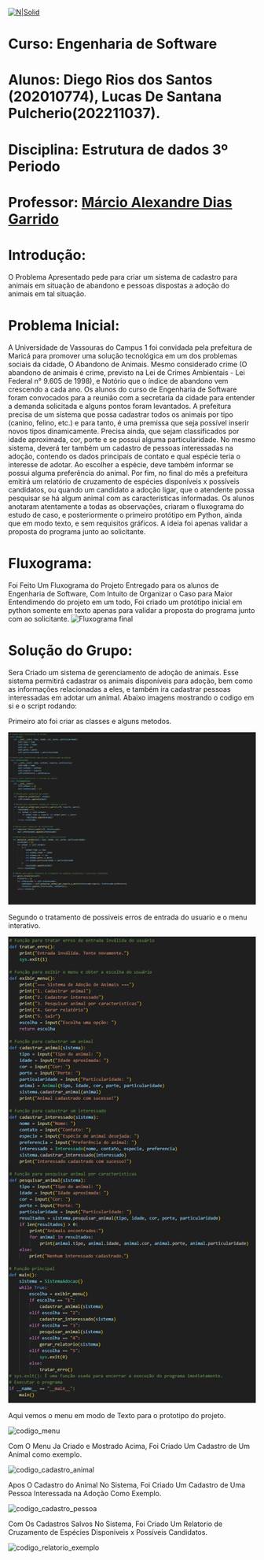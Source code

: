 [![N|Solid](https://universidadedevassouras.edu.br/wp-content/uploads/2022/03/campus_marica.png)](https://universidadedevassouras.edu.br/campus-marica/)

# Curso: Engenharia de Software
# Alunos: Diego Rios dos Santos (202010774), Lucas De Santana Pulcherio(202211037).
# Disciplina: Estrutura de dados 3º Periodo
# Professor: [Márcio Alexandre Dias Garrido](https://github.com/marciogarridoLaCop)




# Introdução:

O Problema Apresentado pede para criar um sistema de cadastro para animais em situação de abandono e pessoas dispostas a adoção do animais em tal situação. 

# Problema Inicial:
A Universidade de Vassouras do Campus 1 foi convidada pela prefeitura de Maricá para promover uma solução tecnológica em um dos problemas sociais da cidade, O Abandono de Animais. Mesmo considerado crime (O abandono de animais é crime, previsto na Lei de Crimes Ambientais - Lei Federal n° 9.605 de 1998), e Notório que o índice de abandono vem crescendo a cada ano.
Os alunos do curso de Engenharia de Software foram convocados para a reunião com a secretaria da cidade para entender a demanda solicitada e alguns pontos foram levantados.
A prefeitura precisa de um sistema que possa cadastrar todos os animais por tipo (canino, felino, etc.) e para tanto, é uma premissa que seja possível inserir novos tipos dinamicamente. Precisa ainda, que sejam classificados por idade aproximada, cor, porte e se possui alguma particularidade. No mesmo sistema, deverá ter também um cadastro de pessoas interessadas na adoção, contendo os dados principais de contato e qual espécie teria o interesse de adotar. Ao escolher a espécie, deve também informar se possui alguma preferência do animal. Por fim, no final do mês a prefeitura emitirá um relatório de cruzamento de espécies disponíveis x possíveis candidatos, ou quando um candidato a adoção ligar, que o atendente possa pesquisar se há algum animal com as características informadas.
Os alunos anotaram atentamente a todas as observações, criaram o fluxograma do estudo de caso, e posteriormente o primeiro protótipo em Python, ainda que em modo texto, e sem requisitos gráficos. A ideia foi apenas validar a proposta do programa junto ao solicitante.

# Fluxograma:
Foi Feito Um Fluxograma do Projeto Entregado para os alunos de Engenharia de Software, Com Intuito de Organizar o Caso para Maior Entendimendo do projeto em um todo, Foi criado um  protótipo inicial em python somente em texto apenas para validar a proposta do programa junto com ao solicitante.
![Fluxograma final](https://github.com/DiegoWebwork/estruturadedadosp2/assets/127268469/7093bc69-31d5-45da-8415-daa035dc7ede)

# Solução do Grupo:
Sera Criado um sistema de gerenciamento de adoção de animais. Esse sistema permitirá cadastrar os animais disponíveis para adoção, bem como as informações relacionadas a eles, e também ira cadastrar pessoas interessadas em adotar um animal.
Abaixo imagens mostrando o codigo em si e o script rodando:

Primeiro ato foi criar as classes e alguns metodos.

![codigo_menu](https://github.com/DiegoWebwork/estruturadedadosp2/blob/main/imagens_p2/classes%20e%20metodos%20crus.png)

Segundo o tratamento de possiveis erros de entrada do usuario e o menu interativo.

![codigo_menu](https://github.com/DiegoWebwork/estruturadedadosp2/blob/main/imagens_p2/tramento%20de%20erros-e-menu.png)

Aqui vemos o menu em modo de Texto para o prototipo do projeto.

![codigo_menu](https://github.com/DiegoWebwork/estruturadedadosp2/assets/127268469/12695397-ee06-43b1-91ab-6a3dd493fc12)

Com O Menu Ja Criado e Mostrado Acima, Foi Criado Um Cadastro de Um Animal como exemplo.

![codigo_cadastro_animal](https://github.com/DiegoWebwork/estruturadedadosp2/assets/127268469/00c5e24a-323f-4775-a1be-4f5a08c54cac)

Apos O Cadastro do Animal No Sistema, Foi Criado Um Cadastro de Uma Pessoa Interessada na Adoção Como Exemplo.

![codigo_cadastro_pessoa](https://github.com/DiegoWebwork/estruturadedadosp2/assets/127268469/02a7e4d7-41dc-448d-bfb8-b660a8439229)

Com Os Cadastros Salvos No Sistema, Foi Criado Um Relatorio de Cruzamento de Espécies Disponiveis x Possíveis Candidatos.

![codigo_relatorio_exemplo](https://github.com/DiegoWebwork/estruturadedadosp2/assets/127268469/edb862e0-52de-45ce-a847-d40ba5a27e56)
